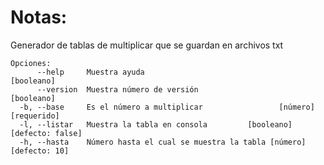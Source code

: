 # Notas:
Generador de tablas de multiplicar que se guardan en archivos txt

```
Opciones:
      --help     Muestra ayuda                                        [booleano]
      --version  Muestra número de versión                            [booleano]
  -b, --base     Es el número a multiplicar                 [número] [requerido]
  -l, --listar   Muestra la tabla en consola         [booleano] [defecto: false]
  -h, --hasta    Número hasta el cual se muestra la tabla [número] [defecto: 10]
```